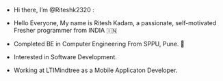 - Hi there, I’m @Riteshk2320 :	

- Hello Everyone, My name is Ritesh Kadam, a passionate, self-motivated Fresher programmer from INDIA :india:
- Completed BE in Computer Engineering From SPPU, Pune. :notebook_with_decorative_cover:
- Interested in Software Development.
- Working at LTIMindtree as a Mobile Applicaton Developer.

<!---
Riteshk2320/Riteshk2320 is a ✨ special ✨ repository because its `README.md` (this file) appears on your GitHub profile.
You can click the Preview link to take a look at your changes.
--->
